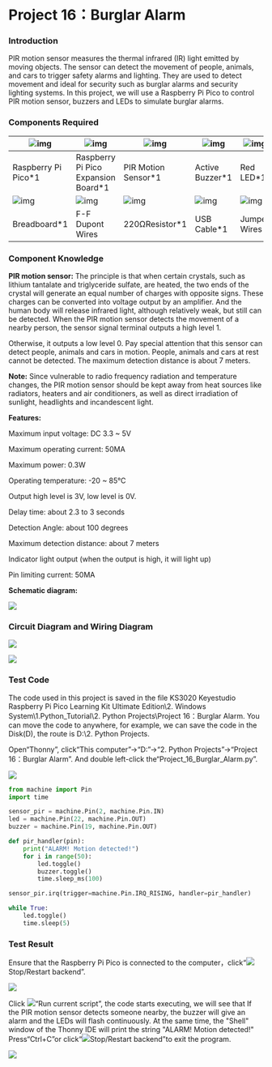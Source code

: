 # Project 16：Burglar Alarm

### **Introduction**

PIR motion sensor measures the thermal infrared (IR) light emitted by moving objects. The sensor can detect the movement of people, animals, and cars to trigger safety alarms and lighting. They are used to detect movement and ideal for security such as burglar alarms and security lighting systems. In this project, we will use a Raspberry Pi Pico to control PIR motion sensor, buzzers and LEDs to simulate burglar alarms.

### **Components Required**

| ![img](media/wps197.png) | ![img](media/wps198.jpg)            | ![img](media/wps199.jpg) | ![img](media/wps200.jpg) | ![img](media/wps201.jpg) |
| ------------------------ | ----------------------------------- | ------------------------ | ------------------------ | ------------------------ |
| Raspberry Pi Pico*1      | Raspberry Pi Pico Expansion Board*1 | PIR Motion Sensor*1      | Active Buzzer*1          | Red LED*1                |
| ![img](media/wps202.jpg) | ![img](media/wps203.jpg)            | ![img](media/wps204.jpg) | ![img](media/wps205.jpg) | ![img](media/wps206.jpg) |
| Breadboard*1             | F-F Dupont Wires                    | 220ΩResistor*1           | USB Cable*1              | Jumper Wires             |

### **Component Knowledge**

**PIR motion sensor:** The principle is that when certain crystals, such as lithium tantalate and triglyceride sulfate, are heated, the two ends of the crystal will generate an equal number of charges with opposite signs. These charges can be converted into voltage output by an amplifier. And the human body will release infrared light, although relatively weak, but still can be detected. When the PIR motion sensor detects the movement of a nearby person, the sensor signal terminal outputs a high level 1. 

Otherwise, it outputs a low level 0. Pay special attention that this sensor can detect people, animals and cars in motion. People, animals and cars at rest cannot be detected. The maximum detection distance is about 7 meters.

**Note:** Since vulnerable to radio frequency radiation and temperature changes, the PIR motion sensor should be kept away from heat sources like radiators, heaters and air conditioners, as well as direct irradiation of sunlight, headlights and incandescent light.

**Features:**

Maximum input voltage: DC 3.3 \~ 5V

Maximum operating current: 50MA

Maximum power: 0.3W

Operating temperature: -20 \~ 85℃

Output high level is 3V, low level is 0V.

Delay time: about 2.3 to 3 seconds

Detection Angle: about 100 degrees

Maximum detection distance: about 7 meters

Indicator light output (when the output is high, it will light up)

Pin limiting current: 50MA

**Schematic diagram:**

![](/media/9e1ec604aa6f9d4a3c1fe41d4bccd699.png)

### **Circuit Diagram and Wiring Diagram**

![](/media/8af6a40d69c138216548320abc46ed35.png)

![](/media/d028bb819eed7cf3a08af69a47ecfce6.png)

### **Test Code**

The code used in this project is saved in the file KS3020 Keyestudio Raspberry Pi Pico Learning Kit Ultimate Edition\\2. Windows System\\1.Python\_Tutorial\\2. Python Projects\\Project 16：Burglar Alarm. You can move the code to anywhere, for example, we can save the code in the Disk(D), the route is D:\\2. Python Projects.

Open“Thonny”, click“This computer”→“D:”→“2. Python Projects”→“Project 16：Burglar Alarm”. And double left-click
the“Project\_16\_Burglar\_Alarm.py”.

![](/media/7f73cbbb7625a6a44b48265d65a3c61d.png)

```python
from machine import Pin
import time

sensor_pir = machine.Pin(2, machine.Pin.IN)
led = machine.Pin(22, machine.Pin.OUT)
buzzer = machine.Pin(19, machine.Pin.OUT)

def pir_handler(pin): 
    print("ALARM! Motion detected!") 
    for i in range(50): 
        led.toggle() 
        buzzer.toggle() 
        time.sleep_ms(100)

sensor_pir.irq(trigger=machine.Pin.IRQ_RISING, handler=pir_handler)

while True: 
    led.toggle() 
    time.sleep(5)
```

### **Test Result**

Ensure that the Raspberry Pi Pico is connected to the computer，click“![](/media/27451c8a9c13e29d02bc0f5831cfaf1f.png)Stop/Restart backend”.

![](/media/e14873ab851f66c6e90699457100c992.png)

Click ![](/media/da852227207616ccd9aff28f19e02690.png)“Run current script”, the code starts executing, we will see that If the PIR motion sensor detects someone nearby, the buzzer will give an alarm and the LEDs will flash continuously. At the same time, the "Shell" window of the Thonny IDE will print the string "ALARM\! Motion detected\!" Press“Ctrl+C”or click“![](/media/27451c8a9c13e29d02bc0f5831cfaf1f.png)Stop/Restart backend”to exit the program.

![](/media/7883b057dfdf98de0af0bdc02012d93f.png)
